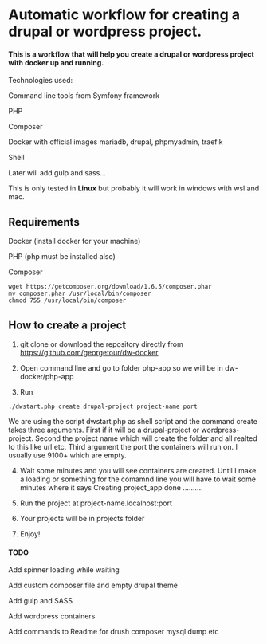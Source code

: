 # Automatic workflow for creating a drupal or wordpress project.

#### This is a workflow that will help you create a drupal or wordpress project with docker up and running.

Technologies used:

Command line tools from Symfony framework

PHP

Composer

Docker with official images mariadb, drupal, phpmyadmin, traefik 

Shell

Later will add gulp and sass...

This is only tested in <strong>Linux</strong> but probably it will work in windows with wsl and mac.

## Requirements

Docker (install docker for your machine)

PHP (php must be installed also)

Composer

```
wget https://getcomposer.org/download/1.6.5/composer.phar
mv composer.phar /usr/local/bin/composer
chmod 755 /usr/local/bin/composer
```

## How to create a project

1. git clone or download the repository directly from https://github.com/georgetour/dw-docker

2. Open command line and go to folder php-app so we will be in dw-docker/php-app

3. Run 
```
./dwstart.php create drupal-project project-name port
```

We are using the script dwstart.php as shell script and the command create takes three arguments. First if it will be a drupal-project or wordpress-project. Second the project name which will create the folder and all realted to this like url etc. Third argument the port the containers will run on. I usually use 9100+ which are empty.

4. Wait some minutes and you will see containers are created. Until I make a loading or something for the comamnd line you will have to wait some minutes where it says Creating project_app done ..........

5. Run the project at project-name.localhost:port

6. Your projects will be in projects folder

7. Enjoy!

#### TODO
Add spinner loading while waiting

Add custom composer file and empty drupal theme
 
Add gulp and SASS

Add wordpress containers

Add commands to Readme for drush composer mysql dump etc





